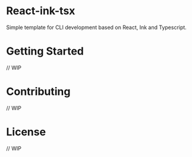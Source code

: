 # React-ink-tsx
Simple template for CLI development based on React, Ink and Typescript.

# Getting Started
// WIP

# Contributing
// WIP

# License
// WIP

